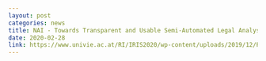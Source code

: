 ```yaml
---
layout: post
categories: news
title: NAI - Towards Transparent and Usable Semi-Automated Legal Analysis in IRIS 20
date: 2020-02-28
link: https://www.univie.ac.at/RI/IRIS2020/wp-content/uploads/2019/12/Programm_IRIS2020_09dez19_v1-1.pdf
---
```

